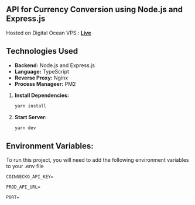 ## API for Currency Conversion using Node.js and Express.js

Hosted on Digital Ocean VPS : [**Live**](https://manraj.in.net)


## Technologies Used

- **Backend:** Node.js and Express.js
- **Language:** TypeScript
- **Reverse Proxy:** Nginx
- **Process Manageer:** PM2


1. **Install Dependencies:**
   ```bash
   yarn install
    ```
   
2. **Start Server:**
   ```bash
   yarn dev
    ```

## Environment Variables:

To run this project, you will need to add the following environment variables to your .env file

`COINGECKO_API_KEY=`

`PROD_API_URL=`

`PORT=`


